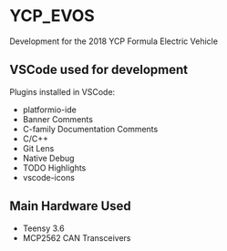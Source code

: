 # YCP_EVOS
Development for the 2018 YCP Formula Electric Vehicle

## VSCode used for development
Plugins installed in VSCode:
  * platformio-ide 
  * Banner Comments
  * C-family Documentation Comments
  * C/C++
  * Git Lens
  * Native Debug
  * TODO Highlights
  * vscode-icons

## Main Hardware Used
* Teensy 3.6
* MCP2562 CAN Transceivers
